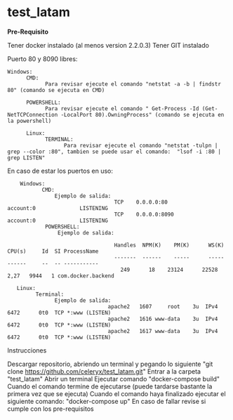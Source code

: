 # test_latam

**Pre-Requisito**

Tener docker instalado (al menos version 2.2.0.3)
Tener GIT instalado

Puerto 80 y 8090 libres:
```     
Windows:
      CMD: 
            Para revisar ejecute el comando "netstat -a -b | findstr 80" (comando se ejecuta en CMD)
                
      POWERSHELL: 
            Para revisar ejecute el comando " Get-Process -Id (Get-NetTCPConnection -LocalPort 80).OwningProcess" (comando se ejecuta en la powershell)
        
      Linux:
            TERMINAL: 
                  Para revisar ejecute el comando "netstat -tulpn | grep --color :80", tambien se puede usar el comando:  "lsof -i :80 | grep LISTEN" 
```

En caso de estar los puertos en uso:
``` 
    Windows:
           CMD:
               Ejemplo de salida:
                                  TCP    0.0.0.0:80             account:0              LISTENING
                                  TCP    0.0.0.0:8090           account:0              LISTENING
            POWERSHELL: 
                Ejemplo de salida:
                      
                                  Handles  NPM(K)    PM(K)      WS(K)     CPU(s)     Id  SI ProcessName
                                  -------  ------    -----      -----     ------     --  -- -----------
                                    249      18    23124      22528       2,27   9944   1 com.docker.backend
  
   Linux:
         Terminal: 
               Ejemplo de salida: 
                                apache2   1607     root    3u  IPv4   6472      0t0  TCP *:www (LISTEN)
                                apache2   1616 www-data    3u  IPv4   6472      0t0  TCP *:www (LISTEN) 
                                apache2   1617 www-data    3u  IPv4   6472      0t0  TCP *:www (LISTEN)
```




Instrucciones

Descargar repositorio, abriendo un terminal y pegando lo siguiente "git clone https://github.com/celeryx/test_latam.git"
Entrar a la carpeta "test_latam"
Abrir un terminal
Ejecutar comando "docker-compose build"
Cuando el comando termine de ejecutarse (puede tardarse bastante la primera vez que se ejecuta)
Cuando el comando haya finalizado ejecutar el siguiente comando: "docker-compose up"
En caso de fallar revise si cumple con los pre-requisitos

